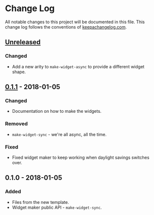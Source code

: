 # Change Log
All notable changes to this project will be documented in this file. This change log follows the conventions of [keepachangelog.com](http://keepachangelog.com/).

## [Unreleased]
### Changed
- Add a new arity to `make-widget-async` to provide a different widget shape.

## [0.1.1] - 2018-01-05
### Changed
- Documentation on how to make the widgets.

### Removed
- `make-widget-sync` - we're all async, all the time.

### Fixed
- Fixed widget maker to keep working when daylight savings switches over.

## 0.1.0 - 2018-01-05
### Added
- Files from the new template.
- Widget maker public API - `make-widget-sync`.

[Unreleased]: https://github.com/your-name/clj-kad/compare/0.1.1...HEAD
[0.1.1]: https://github.com/your-name/clj-kad/compare/0.1.0...0.1.1

